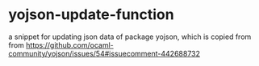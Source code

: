 # yojson-update-function
a snippet for updating json data of package yojson, which is copied from from https://github.com/ocaml-community/yojson/issues/54#issuecomment-442688732

